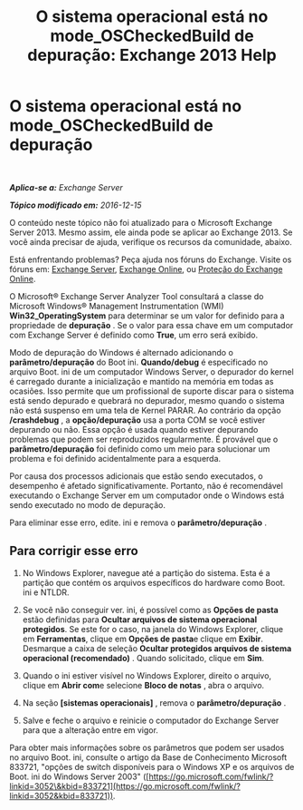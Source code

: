 ﻿---
title: 'O sistema operacional está no mode_OSCheckedBuild de depuração: Exchange 2013 Help'
TOCTitle: O sistema operacional está no mode_OSCheckedBuild de depuração
ms:assetid: 93a1380f-1388-494d-8f78-92dfefd069bd
ms:mtpsurl: https://technet.microsoft.com/pt-br/library/ms.exch.setupreadiness.oscheckedbuild(v=EXCHG.150)
ms:contentKeyID: 50486211
ms.date: 05/22/2018
mtps_version: v=EXCHG.150
ms.translationtype: MT
---

# O sistema operacional está no mode\_OSCheckedBuild de depuração

 

_**Aplica-se a:** Exchange Server_

_**Tópico modificado em:** 2016-12-15_

O conteúdo neste tópico não foi atualizado para o Microsoft Exchange Server 2013. Mesmo assim, ele ainda pode se aplicar ao Exchange 2013. Se você ainda precisar de ajuda, verifique os recursos da comunidade, abaixo.

Está enfrentando problemas? Peça ajuda nos fóruns do Exchange. Visite os fóruns em: [Exchange Server](https://go.microsoft.com/fwlink/p/?linkid=60612), [Exchange Online](https://go.microsoft.com/fwlink/p/?linkid=267542), ou [Proteção do Exchange Online](https://go.microsoft.com/fwlink/p/?linkid=285351).

O Microsoft® Exchange Server Analyzer Tool consultará a classe do Microsoft Windows® Management Instrumentation (WMI) **Win32\_OperatingSystem** para determinar se um valor for definido para a propriedade de **depuração** . Se o valor para essa chave em um computador com Exchange Server é definido como **True**, um erro será exibido.

Modo de depuração do Windows é alternado adicionando o **parâmetro/depuração** do Boot ini. **Quando/debug** é especificado no arquivo Boot. ini de um computador Windows Server, o depurador do kernel é carregado durante a inicialização e mantido na memória em todas as ocasiões. Isso permite que um profissional de suporte discar para o sistema está sendo depurado e quebrará no depurador, mesmo quando o sistema não está suspenso em uma tela de Kernel PARAR. Ao contrário da opção **/crashdebug** , a **opção/depuração** usa a porta COM se você estiver depurando ou não. Essa opção é usada quando estiver depurando problemas que podem ser reproduzidos regularmente. É provável que o **parâmetro/depuração** foi definido como um meio para solucionar um problema e foi definido acidentalmente para a esquerda.

Por causa dos processos adicionais que estão sendo executados, o desempenho é afetado significativamente. Portanto, não é recomendável executando o Exchange Server em um computador onde o Windows está sendo executado no modo de depuração.

Para eliminar esse erro, edite. ini e remova o **parâmetro/depuração** .

## Para corrigir esse erro

1.  No Windows Explorer, navegue até a partição do sistema. Esta é a partição que contém os arquivos específicos do hardware como Boot. ini e NTLDR.

2.  Se você não conseguir ver. ini, é possível como as **Opções de pasta** estão definidas para **Ocultar arquivos de sistema operacional protegidos**. Se este for o caso, na janela do Windows Explorer, clique em **Ferramentas**, clique em **Opções de pasta**e clique em **Exibir**. Desmarque a caixa de seleção **Ocultar protegidos arquivos de sistema operacional (recomendado)** . Quando solicitado, clique em **Sim**.

3.  Quando o ini estiver visível no Windows Explorer, direito o arquivo, clique em **Abrir com**e selecione **Bloco de notas** , abra o arquivo.

4.  Na seção **\[sistemas operacionais\]** , remova o **parâmetro/depuração** .

5.  Salve e feche o arquivo e reinicie o computador do Exchange Server para que a alteração entre em vigor.

Para obter mais informações sobre os parâmetros que podem ser usados no arquivo Boot. ini, consulte o artigo da Base de Conhecimento Microsoft 833721, "opções de switch disponíveis para o Windows XP e os arquivos de Boot. ini do Windows Server 2003" ([https://go.microsoft.com/fwlink/?linkid=3052\&kbid=833721](https://go.microsoft.com/fwlink/?linkid=3052&kbid=833721)).

